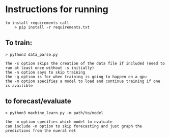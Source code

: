# Instructions for running

    to install requirements call
        > pip install -r requirements.txt
## To train:

    > python3 data_parse.py

    The -s option skips the creation of the data file if included (need to run at least once without -s initially)
    the -n option says to skip training
    the -g option is for when training is going to happen on a gpu
    the -m option specifies a model to load and continue training if one is availible

## to forecast/evaluate

    > python3 machine_learn.py -m path/to/model

    the -m option specifies which model to evaluate
    can include -n option to skip forecasting and just graph the predictions from the nueral net